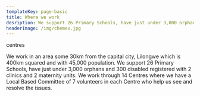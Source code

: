```yaml
---
templateKey: page-basic
title: Where we work
desription: We support 26 Primary Schools, have just under 3,000 orphans and 300 disabled registered with 2 clinics and 2 maternity units.
headerImage: /img/chemex.jpg
---
```


centres

We work in an area some 30km from the capital city, Lilongwe which is 400km squared and with 45,000 population. We support 26 Primary Schools, have just under 3,000 orphans and 300 disabled registered with 2 clinics and 2 maternity units. We work through 14 Centres where we have a Local Based Committee of 7 volunteers in each Centre who help us see and resolve the issues.
